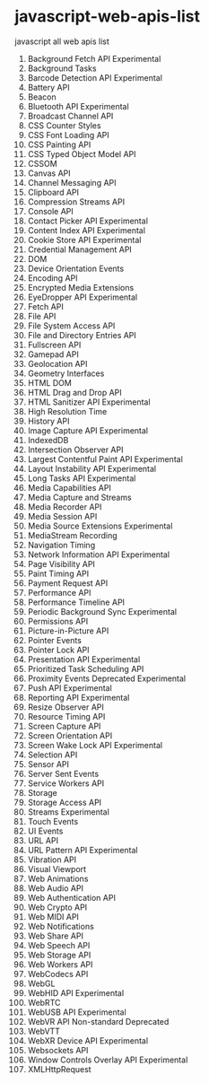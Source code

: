 # javascript-web-apis-list
javascript all web apis list

1. Background Fetch API Experimental
2. Background Tasks
3. Barcode Detection API Experimental
4. Battery API
5. Beacon
6. Bluetooth API Experimental
7. Broadcast Channel API
8. CSS Counter Styles
9. CSS Font Loading API
10. CSS Painting API
11. CSS Typed Object Model API
12. CSSOM
13. Canvas API
14. Channel Messaging API
15. Clipboard API
16. Compression Streams API
17. Console API
18. Contact Picker API Experimental
19. Content Index API Experimental
20. Cookie Store API Experimental
21. Credential Management API
22. DOM
23. Device Orientation Events
24. Encoding API
25. Encrypted Media Extensions
26. EyeDropper API Experimental
27. Fetch API
28. File API
29. File System Access API
30. File and Directory Entries API
31. Fullscreen API
32. Gamepad API
33. Geolocation API
34. Geometry Interfaces
35. HTML DOM
36. HTML Drag and Drop API
37. HTML Sanitizer API Experimental
38. High Resolution Time
39. History API
40. Image Capture API Experimental
41. IndexedDB
42. Intersection Observer API
43. Largest Contentful Paint API Experimental
44. Layout Instability API Experimental
45. Long Tasks API Experimental
46. Media Capabilities API
47. Media Capture and Streams
48. Media Recorder API
49. Media Session API
50. Media Source Extensions Experimental
51. MediaStream Recording
52. Navigation Timing
53. Network Information API Experimental
54. Page Visibility API
55. Paint Timing API
56. Payment Request API
57. Performance API
58. Performance Timeline API
59. Periodic Background Sync Experimental
60. Permissions API
61. Picture-in-Picture API
62. Pointer Events
63. Pointer Lock API
64. Presentation API Experimental
65. Prioritized Task Scheduling API
66. Proximity Events Deprecated Experimental
67. Push API Experimental
68. Reporting API Experimental
69. Resize Observer API
70. Resource Timing API
71. Screen Capture API
72. Screen Orientation API
73. Screen Wake Lock API Experimental
74. Selection API
75. Sensor API
76. Server Sent Events
77. Service Workers API
78. Storage
79. Storage Access API
80. Streams Experimental
81. Touch Events
82. UI Events
83. URL API
84. URL Pattern API Experimental
85. Vibration API
86. Visual Viewport
87. Web Animations
88. Web Audio API
89. Web Authentication API
90. Web Crypto API
91. Web MIDI API
92. Web Notifications
93. Web Share API
94. Web Speech API
95. Web Storage API
96. Web Workers API
97. WebCodecs API
98. WebGL
99. WebHID API Experimental
100. WebRTC
101. WebUSB API Experimental
102. WebVR API Non-standard Deprecated
103. WebVTT
104. WebXR Device API Experimental
105. Websockets API
106. Window Controls Overlay API Experimental
107. XMLHttpRequest
